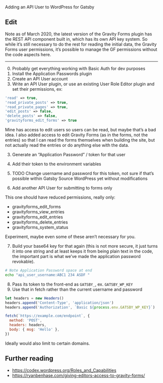 Adding an API User to WordPress for Gatsby

## Edit

Note as of March 2020, the latest version of the Gravity Forms plugin has the REST API component built in, which has its own API key system. So while it’s still necessary to do the rest for reading the initial data, the Gravity Forms user permissions, it’s possible to manage the GF permissions without the code aspects here.

---

0. Probably get everything working with Basic Auth for dev purposes
1. Install the Application Passwords plugin
1. Create an API User account
1. Write an API User plugin, or use an existing User Role Editor plugin and set their permissions, ex:

```php
'read' => true,
'read_private_posts' => true,
'read_private_pages' => true,
'edit_posts' => false,
'delete_posts' => false,
'gravityforms_edit_forms' => true
```

Mine has access to edit users so users can be read, but maybe that’s a bad idea. I also added access to edit Gravity Forms (as in the forms, not the entries) so that I can read the forms themselves when building the site, but not actually read the entries or do anything else with the data.

3. Generate an “Application Password” / token for that user
4. Add their token to the environment variables
5. TODO Change username and password for this token, not sure if that’s possible within Gatsby Source WordPress yet without modifications

6. Add another API User for submitting to forms only

This one should have reduced permissions, really only:

- gravityforms_edit_forms
- gravityforms_view_entries
- gravityforms_edit_entries
- gravityforms_delete_entries
- gravityforms_system_status

Experiment, maybe even some of these aren’t necessary for you.

7. Build your base64 key for that again (this is not more secure, it just turns it into one string and at least keeps it from being plain text in the code, the important part is what we’ve made the application password revokable).

```sh
# Note Application Password space at end
echo "api_user_username:ABC1 234 ASDF "
```

8. Pass its token to the front-end as `GATSBY_`, ex. `GATSBY_WP_KEY`
9. Use that in fetch rather than the current username and password

```js
let headers = new Headers()
headers.append('Content-Type', 'application/json')
headers.append('Authorization', `Basic ${process.env.GATSBY_WP_KEY}`)

fetch(`https://example.com/endpoint`, {
  method: 'POST',
  headers: headers,
  body: { msg: 'Hello' },
})
```

Ideally would also limit to certain domains.

## Further reading

- https://codex.wordpress.org/Roles_and_Capabilities
- https://ryanbenhase.com/giving-editors-access-to-gravity-forms/
